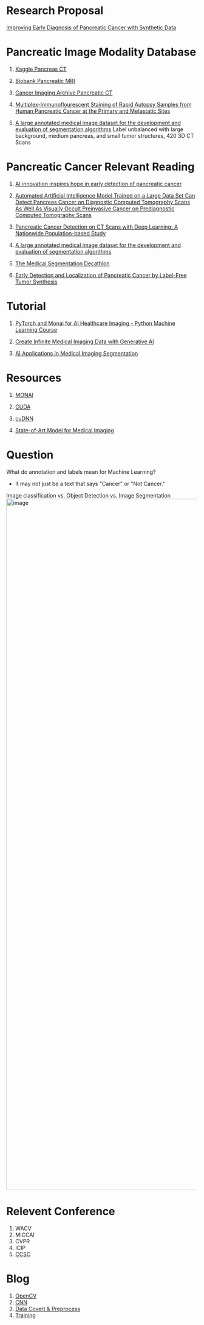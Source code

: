 # Research Proposal
[Improving Early Diagnosis of Pancreatic Cancer with Synthetic Data](https://drive.google.com/file/d/1-e8EIY0hvOhud3bIM0zMkr6vkCG-FE8k/view?usp=sharing)

# Pancreatic Image Modality Database

1. [Kaggle Pancreas CT](https://www.kaggle.com/datasets/salihayesilyurt/pancreas-ct)
   
2. [Biobank Pancreatic MRI](https://biobank.ndph.ox.ac.uk/showcase/label.cgi?id=131)
   
3. [Cancer Imaging Archive Pancreatic CT](https://nbia.cancerimagingarchive.net/nbia-search/)
   
4. [Multiplex-Immunoflourescent Staining of Rapid Autopsy Samples from Human Pancreatic Cancer at the Primary and Metastatic Sites](https://edrn-labcas.jpl.nasa.gov/labcas-ui/c/index.html?collection_id=Multiplex_IF_Staining_Pancreatic_Cancer)
   
5. [A large annotated medical image dataset for the development and evaluation of segmentation algorithms](https://drive.google.com/drive/folders/1HqEgzS8BV2c7xYNrZdEAnrHk7osJJ--2) Label unbalanced with large background, medium pancreas, and small tumor structures, 420 3D CT Scans



# Pancreatic Cancer Relevant Reading

1. [AI innovation inspires hope in early detection of pancreatic cancer](https://newsnetwork.mayoclinic.org/discussion/mayo-clinics-ai-innovation-inspires-hope-in-early-detection-of-pancreatic-cancer/#:~:text=In%20a%20recent%20breakthrough%2C%20Mayo,intervention%20can%20still%20promise%20a)

2. [Automated Artificial Intelligence Model Trained on a Large Data Set Can Detect Pancreas Cancer on Diagnostic Computed Tomography Scans As Well As Visually Occult Preinvasive Cancer on Prediagnostic Computed Tomography Scans](https://www.gastrojournal.org/article/S0016-5085(23)04958-2/fulltext)

3. [Pancreatic Cancer Detection on CT Scans with Deep Learning: A Nationwide Population-based Study](https://pubs.rsna.org/doi/10.1148/radiol.220152)

4. [A large annotated medical image dataset for the development and evaluation of segmentation algorithms](https://arxiv.org/abs/1902.09063)

5. [The Medical Segmentation Decathlon](https://www.nature.com/articles/s41467-022-30695-9)

6. [Early Detection and Localization of Pancreatic Cancer by Label-Free Tumor Synthesis](https://arxiv.org/abs/2308.03008)


# Tutorial
1. [PyTorch and Monai for AI Healthcare Imaging - Python Machine Learning Course](https://youtu.be/M3ZWfamWrBM?si=Jb128JhHg0UcZ8HE)

2. [Create Infinite Medical Imaging Data with Generative AI](https://youtu.be/YHTSdd8-bnc?si=2s2ncxpQwdmnxG7F)

3. [AI Applications in Medical Imaging Segmentation](https://youtu.be/ryUCJHk2ckU?si=2LbeIxvmWohfSxnY)

# Resources
1. [MONAI](https://monai.io/started.html)

2. [CUDA](https://developer.nvidia.com/cuda-downloads)

3. [cuDNN](https://developer.nvidia.com/cudnn)

4. [State-of-Art Model for Medical Imaging](https://paperswithcode.com/sota/medical-image-segmentation-on-kvasir-seg)

# Question

What do annotation and labels mean for Machine Learning? 
- It may not just be a text that says "Cancer" or "Not Cancer."

Image classification vs. Object Detection vs. Image Segmentation 
<img width="1814" alt="image" src="https://github.com/tan200224/Blog/assets/68765056/b342247c-b048-4383-b88e-d149e7fd69ad">

# Relevent Conference
1. WACV
2. MICCAI
3. CVPR
4. ICIP
5. [CCSC](http://ccscse.org/conference.php?year=38th)


# Blog
1. [OpenCV](OpenCV)
2. [CNN](CNN)
3. [Data Covert & Preprocess](DataCovert&Preprocess.md)
4. [Training]()





    
